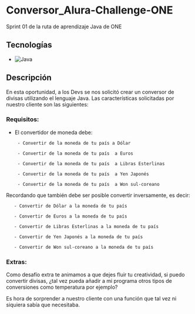 # Conversor_Alura-Challenge-ONE
Sprint 01 de la ruta de aprendizaje Java de ONE

## Tecnologías

- ![Java](https://img.shields.io/badge/java-%23ED8B00.svg?style=for-the-badge&logo=java&logoColor=white)

## Descripción

En esta oportunidad, a los Devs se nos solicitó crear un conversor de divisas utilizando el lenguaje Java. Las características solicitadas por nuestro cliente son las siguientes:

### Requisitos:
- El convertidor de moneda debe:

       - Convertir de la moneda de tu país a Dólar
       
       - Convertir de la moneda de tu país  a Euros
       
       - Convertir de la moneda de tu país  a Libras Esterlinas
       
       - Convertir de la moneda de tu país  a Yen Japonés
       
       - Convertir de la moneda de tu país  a Won sul-coreano
       
Recordando que también debe ser posible convertir inversamente, es decir:

       - Convertir de Dólar a la moneda de tu país
       
       - Convertir de Euros a la moneda de tu país
       
       - Convertir de Libras Esterlinas a la moneda de tu país
       
       - Convertir de Yen Japonés a la moneda de tu país
       
       - Convertir de Won sul-coreano a la moneda de tu país
       
### Extras:

Como desafío extra te animamos a que dejes fluir tu creatividad, si puedo convertir divisas, ¿tal vez pueda añadir a mi programa otros tipos de conversiones como temperatura por ejemplo?

Es hora de sorprender a nuestro cliente con una función que tal vez ni siquiera sabía que necesitaba.

